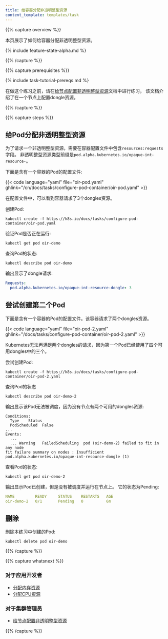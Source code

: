 ```yaml
---
title: 给容器分配非透明整型资源
content_template: templates/task
---
```


{{% capture overview %}}

本页展示了如何给容器分配非透明整型资源。

{% include feature-state-alpha.md %}

{{% /capture %}}


{{% capture prerequisites %}}

{% include task-tutorial-prereqs.md %}

在做这个练习之前，请在[给节点配置非透明整型资源](/docs/tasks/administer-cluster/opaque-integer-resource-node/)文档中进行练习，
该文档介绍了在一个节点上配置dongle资源。

{{% /capture %}}


{{% capture steps %}}

## 给Pod分配非透明整型资源

为了请求一个非透明整型资源，需要在容器配置文件中包含`resources:requests`字段。
非透明整型资源类型前缀是`pod.alpha.kubernetes.io/opaque-int-resource-`。

下面是含有一个容器的Pod的配置文件:

{{< code language="yaml" file="oir-pod.yaml" ghlink="/cn/docs/tasks/configure-pod-container/oir-pod.yaml" >}}

在配置文件中，可以看到容器请求了3个dongles资源。

创建Pod:

```shell
kubectl create -f https://k8s.io/docs/tasks/configure-pod-container/oir-pod.yaml
```

验证Pod是否正在运行:

```shell
kubectl get pod oir-demo
```

查询Pod的状态:

```shell
kubectl describe pod oir-demo
```

输出显示了dongle请求:

```yaml
Requests:
  pod.alpha.kubernetes.io/opaque-int-resource-dongle: 3
```

## 尝试创建第二个Pod

下面是含有一个容器的Pod的配置文件。该容器请求了两个dongles资源。

{{< code language="yaml" file="oir-pod-2.yaml" ghlink="/docs/tasks/configure-pod-container/oir-pod-2.yaml" >}}

Kubernetes无法再满足两个dongles的请求，因为第一个Pod已经使用了四个可用dongles中的三个。

尝试创建Pod:

```shell
kubectl create -f https://k8s.io/docs/tasks/configure-pod-container/oir-pod-2.yaml
```

查询Pod的状态

```shell
kubectl describe pod oir-demo-2
```

输出显示该Pod无法被调度，因为没有节点有两个可用的dongles资源:


```
Conditions:
  Type    Status
  PodScheduled  False
...
Events:
  ...
  ... Warning   FailedScheduling  pod (oir-demo-2) failed to fit in any node
fit failure summary on nodes : Insufficient pod.alpha.kubernetes.io/opaque-int-resource-dongle (1)
```

查看Pod的状态:

```shell
kubectl get pod oir-demo-2
```

输出显示Pod已创建，但是没有被调度并运行在节点上。
它的状态为Pending:

```yaml
NAME         READY     STATUS    RESTARTS   AGE
oir-demo-2   0/1       Pending   0          6m
```

## 删除

删除本练习中创建的Pod:

```shell
kubectl delete pod oir-demo
```

{{% /capture %}}

{{% capture whatsnext %}}

### 对于应用开发者

* [分配内存资源](/docs/tasks/configure-pod-container/assign-memory-resource/)
* [分配CPU资源](/docs/tasks/configure-pod-container/assign-cpu-resource/)

### 对于集群管理员

* [给节点配置非透明整型资源](/docs/tasks/administer-cluster/opaque-integer-resource-node/)

{{% /capture %}}






